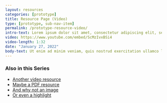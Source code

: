 ```yaml
---
layout: resources
categories: [prototype]
title: Resource Page (Video)
type: [prototype, sub-nav-item]
permalink: /prototype-resource-video/
intro-text: Lorem ipsum dolor sit amet, consectetur adipiscing elit, sed do eiusmod tempor incididunt ut labore et dolore magna aliqua. Ut enim ad minim veniam, quis nostrud exercitation ullamco laboris nisi ut aliquip ex ea commodo consequat. Duis aute irure dolor in reprehenderit in voluptate velit esse cillum dolore eu fugiat nulla pariatur.
video: https://www.youtube.com/embed/ScMzIvxBSi4
video-length: 1:32
date: "January 27, 2022"
body-text: Ut enim ad minim veniam, quis nostrud exercitation ullamco laboris nisi ut aliquip ex ea commodo consequat. Duis aute irure dolor in reprehenderit in voluptate velit esse cillum dolore eu fugiat nulla pariatur. Excepteur sint occaecat cupidatat non proident, sunt in culpa qui officia deserunt mollit anim id est laborum.
---
```


### Also in this Series
- [Another video resource]()
- [Maybe a PDF resource]()
- [And why not an image ]()
- [Or even a highlight]()

